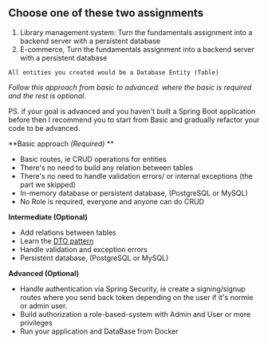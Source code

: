 ## Choose one of these two assignments

1. Library management system:
   Turn the fundamentals assignment into a backend server with a persistent database
2. E-commerce, Turn the fundamentals assignment into a backend server with a persistent database

`All entities you created would be a Database Entity (Table)`



*Follow this approach from basic to advanced. where the basic is required and the rest is optional.*

PS. if your goal is advanced and you haven't built a Spring Boot application before then I recommend you to start from Basic and gradually refactor your code to be advanced.

**Basic approach *(Required)* **

* Basic routes, ie CRUD operations for entities
* There's no need to build any relation between tables
* There's no need to handle validation errors/ or internal exceptions (the part we skipped)
* In-memory database or persistent database, (PostgreSQL or MySQL)
* No Role is required, everyone and anyone can do CRUD

**Intermediate (Optional)**

* Add relations between tables
* Learn the [DTO pattern](https://www.baeldung.com/java-dto-pattern)
* Handle validation and exception errors
* Persistent database, (PostgreSQL or MySQL)

**Advanced (Optional)**

* Handle authentication via Spring Security, ie create a signing/signup routes where you send back token depending on the user if it's normie or admin user.
* Build authorization a role-based-system with Admin and User or more privileges
* Run your application and DataBase from Docker
